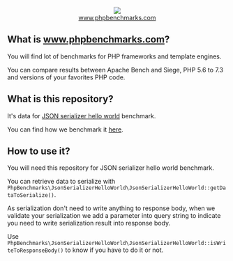 <p align="center">
  <img src="http://www.phpbenchmarks.com/images/logo_github.png">
  <br>
  <a href="http://www.phpbenchmarks.com" target="_blank">www.phpbenchmarks.com</a>
</p>

## What is www.phpbenchmarks.com?

You will find lot of benchmarks for PHP frameworks and template engines.

You can compare results between Apache Bench and Siege, PHP 5.6 to 7.3 and versions of your favorites PHP code.

## What is this repository?

It's data for [JSON serializer hello world](http://www.phpbenchmarks.com/en/documentation/benchmark/json-serializer-hello-world) benchmark.

You can find how we benchmark it [here](http://www.phpbenchmarks.com/en/benchmark-protocol).

## How to use it?

You will need this repository for JSON serializer hello world benchmark.

You can retrieve data to serialize with `PhpBenchmarks\JsonSerializerHelloWorld\JsonSerializerHelloWorld::getDataToSerialize()`.

As serialization don't need to write anything to response body,
when we validate your serialization we add a parameter into query string
to indicate you need to write serialization result into response body.

Use `PhpBenchmarks\JsonSerializerHelloWorld\JsonSerializerHelloWorld::isWriteToResponseBody()` to know if you have to do it or not.
